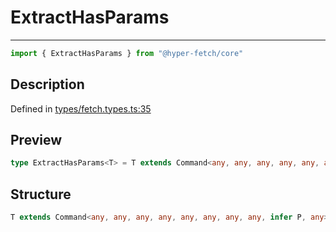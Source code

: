 

# ExtractHasParams

<div class="api-docs__separator" data-reactroot="">

---

</div><div class="api-docs__import" data-reactroot="">

```ts
import { ExtractHasParams } from "@hyper-fetch/core"
```

</div><div class="api-docs__section">

## Description

</div><div class="api-docs__description"><span class="api-docs__do-not-parse">



</span></div><p class="api-docs__definition">

Defined in [types/fetch.types.ts:35](https://github.com/BetterTyped/hyper-fetch/blob/2ce105c7/packages/core/src/types/fetch.types.ts#L35)

</p><div class="api-docs__section">

## Preview

</div><div class="api-docs__preview type single">

```ts
type ExtractHasParams<T> = T extends Command<any, any, any, any, any, any, any, any, infer  P, any> ? P : never;
```

</div><div class="api-docs__section">

## Structure

</div><div class="api-docs__returns">

```ts
T extends Command<any, any, any, any, any, any, any, any, infer P, any> ? P : never
```

</div>